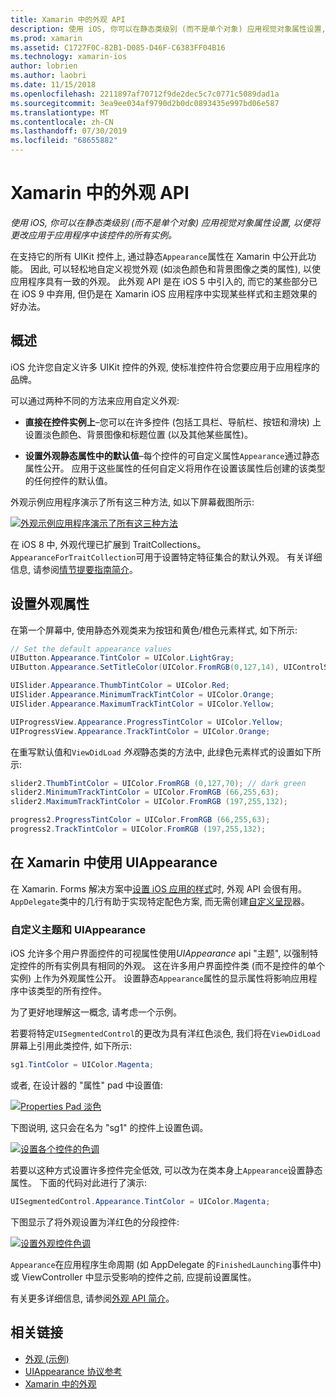 ```yaml
---
title: Xamarin 中的外观 API
description: 使用 iOS, 你可以在静态类级别 (而不是单个对象) 应用视觉对象属性设置, 以便将更改应用于应用程序中该控件的所有实例。
ms.prod: xamarin
ms.assetid: C1727F0C-82B1-D085-D46F-C6383FF04B16
ms.technology: xamarin-ios
author: lobrien
ms.author: laobri
ms.date: 11/15/2018
ms.openlocfilehash: 2211897af70712f9de2dec5c7c0771c5089dad1a
ms.sourcegitcommit: 3ea9ee034af9790d2b0dc0893435e997bd06e587
ms.translationtype: MT
ms.contentlocale: zh-CN
ms.lasthandoff: 07/30/2019
ms.locfileid: "68655882"
---
```

# <a name="appearance-api-in-xamarinios"></a>Xamarin 中的外观 API

_使用 iOS, 你可以在静态类级别 (而不是单个对象) 应用视觉对象属性设置, 以便将更改应用于应用程序中该控件的所有实例。_

在支持它的所有 UIKit 控件上, 通过静态`Appearance`属性在 Xamarin 中公开此功能。 因此, 可以轻松地自定义视觉外观 (如淡色颜色和背景图像之类的属性), 以使应用程序具有一致的外观。 此外观 API 是在 iOS 5 中引入的, 而它的某些部分已在 iOS 9 中弃用, 但仍是在 Xamarin iOS 应用程序中实现某些样式和主题效果的好办法。

## <a name="overview"></a>概述

iOS 允许您自定义许多 UIKit 控件的外观, 使标准控件符合您要应用于应用程序的品牌。

可以通过两种不同的方法来应用自定义外观:

- **直接在控件实例上**–您可以在许多控件 (包括工具栏、导航栏、按钮和滑块) 上设置淡色颜色、背景图像和标题位置 (以及其他某些属性)。

- **设置外观静态属性中的默认值**–每个控件的可自定义属性`Appearance`通过静态属性公开。 应用于这些属性的任何自定义将用作在设置该属性后创建的该类型的任何控件的默认值。

外观示例应用程序演示了所有这三种方法, 如以下屏幕截图所示:

[![](introduction-to-the-appearance-api-images/appearance01-sml.png "外观示例应用程序演示了所有这三种方法")](introduction-to-the-appearance-api-images/appearance01.png#lightbox)

在 iOS 8 中, 外观代理已扩展到 TraitCollections。
 `AppearanceForTraitCollection`可用于设置特定特征集合的默认外观。 有关详细信息, 请参阅[情节提要指南简介](~/ios/user-interface/storyboards/unified-storyboards.md)。

## <a name="setting-appearance-properties"></a>设置外观属性

在第一个屏幕中, 使用静态外观类来为按钮和黄色/橙色元素样式, 如下所示:

```csharp
// Set the default appearance values
UIButton.Appearance.TintColor = UIColor.LightGray;
UIButton.Appearance.SetTitleColor(UIColor.FromRGB(0,127,14), UIControlState.Normal);

UISlider.Appearance.ThumbTintColor = UIColor.Red;
UISlider.Appearance.MinimumTrackTintColor = UIColor.Orange;
UISlider.Appearance.MaximumTrackTintColor = UIColor.Yellow;

UIProgressView.Appearance.ProgressTintColor = UIColor.Yellow;
UIProgressView.Appearance.TrackTintColor = UIColor.Orange;
```

在重写默认值和`ViewDidLoad` *外观*静态类的方法中, 此绿色元素样式的设置如下所示:

```csharp
slider2.ThumbTintColor = UIColor.FromRGB (0,127,70); // dark green
slider2.MinimumTrackTintColor = UIColor.FromRGB (66,255,63);
slider2.MaximumTrackTintColor = UIColor.FromRGB (197,255,132);
```

```csharp
progress2.ProgressTintColor = UIColor.FromRGB (66,255,63);
progress2.TrackTintColor = UIColor.FromRGB (197,255,132);
```

## <a name="using-uiappearance-in-xamarinforms"></a>在 Xamarin 中使用 UIAppearance

在 Xamarin. Forms 解决方案中[设置 iOS 应用的样式](~/xamarin-forms/platform/ios/formatting.md#uiappearance)时, 外观 API 会很有用。 `AppDelegate`类中的几行有助于实现特定配色方案, 而无需创建[自定义呈现](~/xamarin-forms/app-fundamentals/custom-renderer/index.md)器。

### <a name="custom-themes-and-uiappearance"></a>自定义主题和 UIAppearance

iOS 允许多个用户界面控件的可视属性使用*UIAppearance* api "主题", 以强制特定控件的所有实例具有相同的外观。 这在许多用户界面控件类 (而不是控件的单个实例) 上作为外观属性公开。 设置静态`Appearance`属性的显示属性将影响应用程序中该类型的所有控件。

为了更好地理解这一概念, 请考虑一个示例。

若要将特定`UISegmentedControl`的更改为具有洋红色淡色, 我们将在`ViewDidLoad`屏幕上引用此类控件, 如下所示:

```csharp
sg1.TintColor = UIColor.Magenta;
```

或者, 在设计器的 "属性" pad 中设置值:

[![](introduction-to-the-appearance-api-images/propertiespadtint.png "Properties Pad 淡色")](introduction-to-the-appearance-api-images/propertiespadtint.png#lightbox)

下图说明, 这只会在名为 "sg1" 的控件上设置色调。

[![](introduction-to-the-appearance-api-images/image53.png "设置各个控件的色调")](introduction-to-the-appearance-api-images/image53.png#lightbox)

若要以这种方式设置许多控件完全低效, 可以改为在类本身上`Appearance`设置静态属性。 下面的代码对此进行了演示:

```csharp
UISegmentedControl.Appearance.TintColor = UIColor.Magenta;
```

下图显示了将外观设置为洋红色的分段控件:

[![](introduction-to-the-appearance-api-images/image54.png "设置外观控件色调")](introduction-to-the-appearance-api-images/image54.png#lightbox)

`Appearance`在应用程序生命周期 (如 AppDelegate 的`FinishedLaunching`事件中) 或 ViewController 中显示受影响的控件之前, 应提前设置属性。

有关更多详细信息, 请参阅[外观 API 简介](~/ios/user-interface/ios-ui/introduction-to-the-appearance-api.md)。

## <a name="related-links"></a>相关链接

- [外观 (示例)](https://docs.microsoft.com/samples/xamarin/ios-samples/appearance)
- [UIAppearance 协议参考](https://developer.apple.com/library/ios/documentation/UIKit/Reference/UIAppearance_Protocol/)
- [Xamarin 中的外观](~/xamarin-forms/platform/ios/formatting.md#uiappearance)
